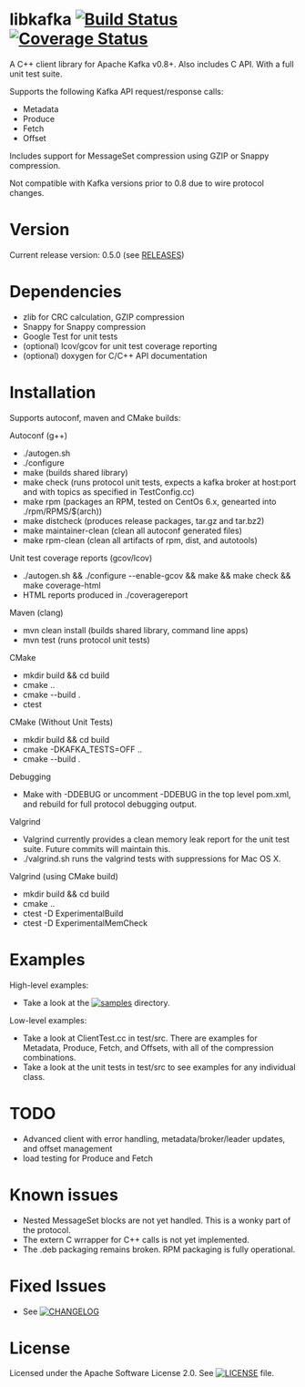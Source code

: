 libkafka [![Build Status](https://travis-ci.org/adobe-research/libkafka.png)](https://travis-ci.org/adobe-research/libkafka) [![Coverage Status](https://coveralls.io/repos/adobe-research/libkafka/badge.png)](https://coveralls.io/r/adobe-research/libkafka)
========

A C++ client library for Apache Kafka v0.8+. Also includes C API. With a full unit test suite.

Supports the following Kafka API request/response calls:

* Metadata
* Produce
* Fetch
* Offset

Includes support for MessageSet compression using GZIP or Snappy compression.

Not compatible with Kafka versions prior to 0.8 due to wire protocol changes.

Version
=======
Current release version: 0.5.0 (see <a href="https://github.com/adobe-research/libkafka/releases">RELEASES</a>)

Dependencies
============

* zlib for CRC calculation, GZIP compression
* Snappy for Snappy compression
* Google Test for unit tests
* (optional) lcov/gcov for unit test coverage reporting
* (optional) doxygen for C/C++ API documentation

Installation
============

Supports autoconf, maven and CMake builds:

Autoconf (g++)
* ./autogen.sh
* ./configure 
* make (builds shared library)
* make check (runs protocol unit tests, expects a kafka broker at host:port and with topics as specified in TestConfig.cc)
* make rpm (packages an RPM, tested on CentOs 6.x, genearted into ./rpm/RPMS/$(arch))
* make distcheck (produces release packages, tar.gz and tar.bz2)
* make maintainer-clean (clean all autoconf generated files)
* make rpm-clean (clean all artifacts of rpm, dist, and autotools)

Unit test coverage reports (gcov/lcov)
* ./autogen.sh && ./configure --enable-gcov && make && make check && make coverage-html
* HTML reports produced in ./coveragereport

Maven (clang)
* mvn clean install (builds shared library, command line apps)
* mvn test (runs protocol unit tests)

CMake 
* mkdir build && cd build
* cmake ..
* cmake --build .
* ctest

CMake (Without Unit Tests)
* mkdir build && cd build
* cmake -DKAFKA_TESTS=OFF ..
* cmake --build .

Debugging
* Make with -DDEBUG or uncomment -DDEBUG in the top level pom.xml, and rebuild for full protocol debugging output.

Valgrind
* Valgrind currently provides a clean memory leak report for the unit test suite. Future commits will maintain this.
* ./valgrind.sh runs the valgrind tests with suppressions for Mac OS X.

Valgrind (using CMake build)
* mkdir build && cd build
* cmake ..
* ctest -D ExperimentalBuild
* ctest -D ExperimentalMemCheck

Examples
========

High-level examples:
* Take a look at the [![samples](samples)](samples) directory.

Low-level examples:
* Take a look at ClientTest.cc in test/src. There are examples for Metadata, Produce, Fetch, and Offsets, with all of the compression combinations.
* Take a look at the unit tests in test/src to see examples for any individual class.

TODO
====
* Advanced client with error handling, metadata/broker/leader updates, and offset management
* load testing for Produce and Fetch

Known issues
=============
* Nested MessageSet blocks are not yet handled. This is a wonky part of the protocol.
* The extern C wrrapper for C++ calls is not yet implemented.
* The .deb packaging remains broken. RPM packaging is fully operational.

Fixed Issues
============
* See [![CHANGELOG](CHANGELOG)](CHANGELOG)

License
============
Licensed under the Apache Software License 2.0. See [![LICENSE](LICENSE)](LICENSE) file.
